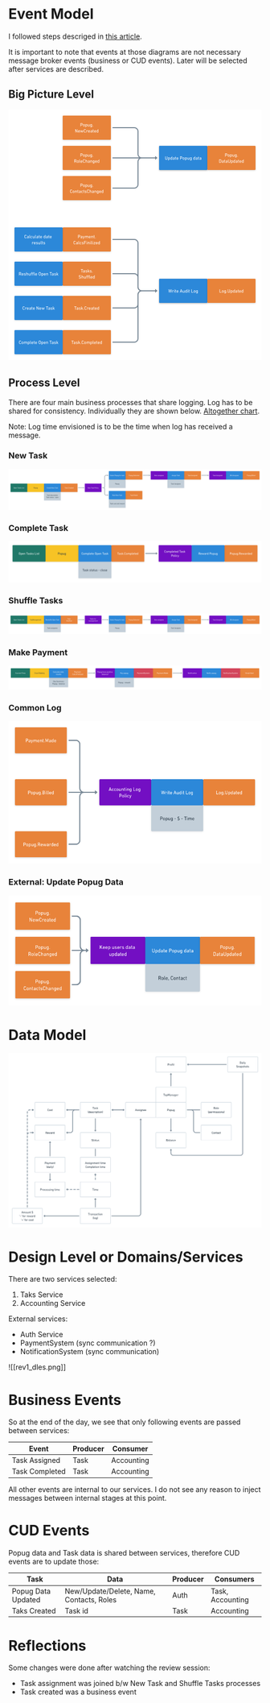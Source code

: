 # Event Model

I followed steps descriged in [this article](https://mrpicky.dev/design-level-event-storming-with-examples/).

It is important to note that events at those diagrams are not necessary message broker events (business or CUD events).
Later will be selected after services are described.

## Big Picture Level

![rev1_bpes.png](media/rev1_bpes.png)

## Process Level

There are four main business processes that share logging. Log has to be shared for consistency. 
Individually they are shown below. [Altogether chart](media/rev1_ples_all_core.png).

Note: Log time envisioned is to be the time when log has received a message.

### New Task

![rev1_ples_new.png](media/rev1_ples_new.png)

### Complete Task

![rev1_ples_complete.png](media/rev1_ples_complete.png)

### Shuffle Tasks

![rev1_ples_shuffle.png](media/rev1_ples_shuffle.png)

### Make Payment

![rev1_ples_payment.png](media/rev1_ples_payment.png)

### Common Log

![rev1_ples_log.png](media/rev1_ples_log.png)

### External: Update Popug Data

![rev1_ples_ext_account.png](media/rev1_ples_ext_account.png)

# Data Model

![rev1_data_model.png](media/rev1_data_model.png)

# Design Level or Domains/Services

There are two services selected:

1. Taks Service
2. Accounting Service

External services:

- Auth Service
- PaymentSystem (sync communication ?)
- NotificationSystem (sync communication)

![[rev1_dles.png]]

# Business Events

So at the end of the day, we see that only following events are passed between services:

| Event | Producer | Consumer |
| ----- | --------- | ----------- |
| Task Assigned | Task | Accounting |
| Task Completed | Task | Accounting |

All other events are internal to our services. I do not see any reason to inject messages between internal stages at
this point.

# CUD Events

Popug data and Task data is shared between services, therefore CUD events are to update those:

| Task | Data | Producer | Consumers |
| --- | --- | --- | --- |
| Popug Data Updated | New/Update/Delete, Name, Contacts, Roles | Auth | Task, Accounting |
| Taks Created | Task id | Task | Accounting | 

# Reflections

Some changes were done after watching the review session:

- Task assignment was joined b/w New Task and Shuffle Tasks processes
- Task created was a business event
